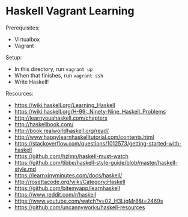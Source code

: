 # Haskell Vagrant Learning

Prerequisites:
* Virtualbox
* Vagrant

Setup:
* In this directory, run `vagrant up`
* When that finishes, run `vagrant ssh`
* Write Haskell!

Resources:
* https://wiki.haskell.org/Learning_Haskell
* https://wiki.haskell.org/H-99:_Ninety-Nine_Haskell_Problems
* http://learnyouahaskell.com/chapters
* http://haskellbook.com/
* http://book.realworldhaskell.org/read/
* http://www.happylearnhaskelltutorial.com/contents.html
* https://stackoverflow.com/questions/1012573/getting-started-with-haskell
* https://github.com/hzlmn/haskell-must-watch
* https://github.com/tibbe/haskell-style-guide/blob/master/haskell-style.md
* https://learnxinyminutes.com/docs/haskell/
* http://rosettacode.org/wiki/Category:Haskell
* https://github.com/bitemyapp/learnhaskell
* https://www.reddit.com/r/haskell
* https://www.youtube.com/watch?v=02_H3LjqMr8&t=2469s
* https://github.com/uncannyworks/haskell-resources
